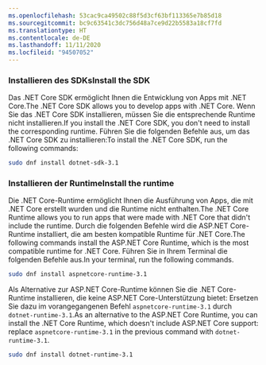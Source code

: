 ```yaml
---
ms.openlocfilehash: 53cac9ca49502c88f5d3cf63bf113365e7b85d18
ms.sourcegitcommit: bc9c63541c3dc756d48a7ce9d22b5583a18cf7fd
ms.translationtype: HT
ms.contentlocale: de-DE
ms.lasthandoff: 11/11/2020
ms.locfileid: "94507052"
---
```


### <a name="install-the-sdk"></a><span data-ttu-id="96328-101">Installieren des SDKs</span><span class="sxs-lookup"><span data-stu-id="96328-101">Install the SDK</span></span>

<span data-ttu-id="96328-102">Das .NET Core SDK ermöglicht Ihnen die Entwicklung von Apps mit .NET Core.</span><span class="sxs-lookup"><span data-stu-id="96328-102">The .NET Core SDK allows you to develop apps with .NET Core.</span></span> <span data-ttu-id="96328-103">Wenn Sie das .NET Core SDK installieren, müssen Sie die entsprechende Runtime nicht installieren.</span><span class="sxs-lookup"><span data-stu-id="96328-103">If you install the .NET Core SDK, you don't need to install the corresponding runtime.</span></span> <span data-ttu-id="96328-104">Führen Sie die folgenden Befehle aus, um das .NET Core SDK zu installieren:</span><span class="sxs-lookup"><span data-stu-id="96328-104">To install the .NET Core SDK, run the following commands:</span></span>

```bash
sudo dnf install dotnet-sdk-3.1
```

### <a name="install-the-runtime"></a><span data-ttu-id="96328-105">Installieren der Runtime</span><span class="sxs-lookup"><span data-stu-id="96328-105">Install the runtime</span></span>

<span data-ttu-id="96328-106">Die .NET Core-Runtime ermöglicht Ihnen die Ausführung von Apps, die mit .NET Core erstellt wurden und die Runtime nicht enthalten.</span><span class="sxs-lookup"><span data-stu-id="96328-106">The .NET Core Runtime allows you to run apps that were made with .NET Core that didn't include the runtime.</span></span> <span data-ttu-id="96328-107">Durch die folgenden Befehle wird die ASP.NET Core-Runtime installiert, die am besten kompatible Runtime für .NET Core.</span><span class="sxs-lookup"><span data-stu-id="96328-107">The following commands install the ASP.NET Core Runtime, which is the most compatible runtime for .NET Core.</span></span> <span data-ttu-id="96328-108">Führen Sie in Ihrem Terminal die folgenden Befehle aus.</span><span class="sxs-lookup"><span data-stu-id="96328-108">In your terminal, run the following commands.</span></span>

```bash
sudo dnf install aspnetcore-runtime-3.1
```

<span data-ttu-id="96328-109">Als Alternative zur ASP.NET Core-Runtime können Sie die .NET Core-Runtime installieren, die keine ASP.NET Core-Unterstützung bietet: Ersetzen Sie dazu im vorangegangenen Befehl `aspnetcore-runtime-3.1` durch `dotnet-runtime-3.1`.</span><span class="sxs-lookup"><span data-stu-id="96328-109">As an alternative to the ASP.NET Core Runtime, you can install the .NET Core Runtime, which doesn't include ASP.NET Core support: replace `aspnetcore-runtime-3.1` in the previous command with `dotnet-runtime-3.1`.</span></span>

```bash
sudo dnf install dotnet-runtime-3.1
```

